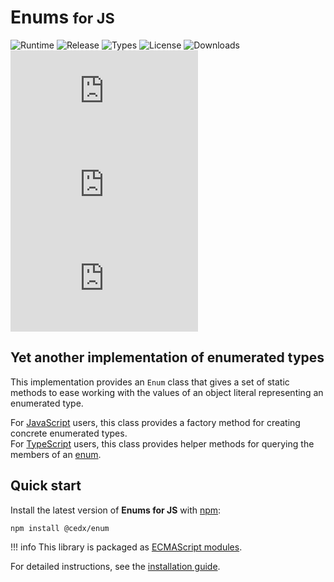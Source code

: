 # Enums <small>for JS</small>
![Runtime](https://badgen.net/npm/node/@cedx/enum) ![Release](https://badgen.net/npm/v/@cedx/enum) ![Types](https://badgen.net/npm/types/@cedx/enum) ![License](https://badgen.net/npm/license/@cedx/enum) ![Downloads](https://badgen.net/npm/dt/@cedx/enum) ![Dependencies](https://badgen.net/david/dep/cedx/enum.js) ![Coverage](https://badgen.net/coveralls/c/github/cedx/enum.js) ![Build](https://badgen.net/github/checks/cedx/enum.js)

## Yet another implementation of enumerated types
This implementation provides an `Enum` class that gives a set of static methods to ease working with the values of an object literal representing an enumerated type.

For [JavaScript](https://developer.mozilla.org/en-US/docs/Web/JavaScript) users, this class provides a factory method for creating concrete enumerated types.  
For [TypeScript](https://www.typescriptlang.org) users, this class provides helper methods for querying the members of an [enum](https://www.typescriptlang.org/docs/handbook/enums.html).


## Quick start
Install the latest version of **Enums for JS** with [npm](https://www.npmjs.com):

```shell
npm install @cedx/enum
```

!!! info
    This library is packaged as [ECMAScript modules](https://nodejs.org/api/esm.html).

For detailed instructions, see the [installation guide](installation.md).
